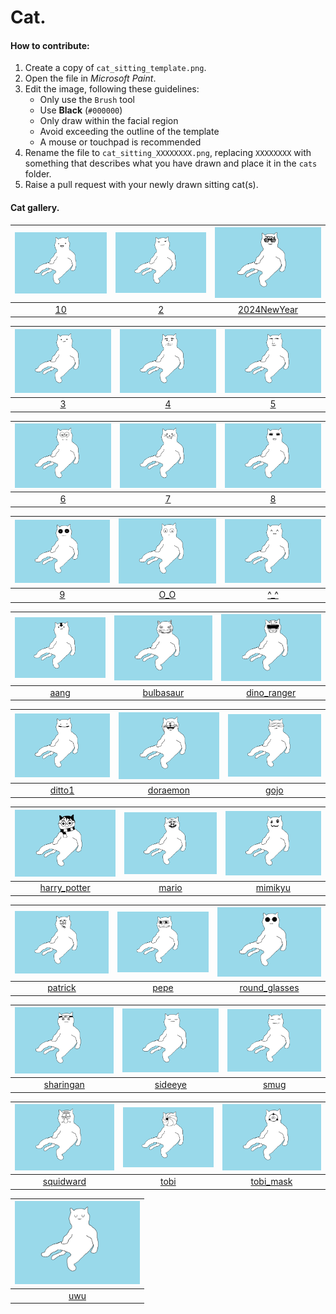 # Cat.

#### How to contribute:
1. Create a copy of `cat_sitting_template.png`.
2. Open the file in *Microsoft Paint*.
3. Edit the image, following these guidelines:
   - Only use the `Brush` tool
   - Use **Black** (`#000000`)
   - Only draw within the facial region
   - Avoid exceeding the outline of the template
   - A mouse or touchpad is recommended
4. Rename the file to `cat_sitting_XXXXXXXX.png`, replacing `XXXXXXXX` with something that describes what you have drawn and place it in the `cats` folder.
5. Raise a pull request with your newly drawn sitting cat(s).

#### Cat gallery.

|<img src="cats/cat_sitting_10.png" width="200" />|<img src="cats/cat_sitting_2.png" width="200" />|<img src="cats/cat_sitting_2024NewYear.png" width="200" />|
|:--:|:--:|:--:|
|[10](cats/cat_sitting_10.png)|[2](cats/cat_sitting_2.png)|[2024NewYear](cats/cat_sitting_2024NewYear.png)|

|<img src="cats/cat_sitting_3.png" width="200" />|<img src="cats/cat_sitting_4.png" width="200" />|<img src="cats/cat_sitting_5.png" width="200" />|
|:--:|:--:|:--:|
|[3](cats/cat_sitting_3.png)|[4](cats/cat_sitting_4.png)|[5](cats/cat_sitting_5.png)|

|<img src="cats/cat_sitting_6.png" width="200" />|<img src="cats/cat_sitting_7.png" width="200" />|<img src="cats/cat_sitting_8.png" width="200" />|
|:--:|:--:|:--:|
|[6](cats/cat_sitting_6.png)|[7](cats/cat_sitting_7.png)|[8](cats/cat_sitting_8.png)|

|<img src="cats/cat_sitting_9.png" width="200" />|<img src="cats/cat_sitting_O_O.png" width="200" />|<img src="cats/cat_sitting_^_^.png" width="200" />|
|:--:|:--:|:--:|
|[9](cats/cat_sitting_9.png)|[O_O](cats/cat_sitting_O_O.png)|[^_^](cats/cat_sitting_^_^.png)|

|<img src="cats/cat_sitting_aang.png" width="200" />|<img src="cats/cat_sitting_bulbasaur.png" width="200" />|<img src="cats/cat_sitting_dino_ranger.png" width="200" />|
|:--:|:--:|:--:|
|[aang](cats/cat_sitting_aang.png)|[bulbasaur](cats/cat_sitting_bulbasaur.png)|[dino_ranger](cats/cat_sitting_dino_ranger.png)|

|<img src="cats/cat_sitting_ditto1.png" width="200" />|<img src="cats/cat_sitting_doraemon.png" width="200" />|<img src="cats/cat_sitting_gojo.png" width="200" />|
|:--:|:--:|:--:|
|[ditto1](cats/cat_sitting_ditto1.png)|[doraemon](cats/cat_sitting_doraemon.png)|[gojo](cats/cat_sitting_gojo.png)|

|<img src="cats/cat_sitting_harry_potter.png" width="200" />|<img src="cats/cat_sitting_mario.png" width="200" />|<img src="cats/cat_sitting_mimikyu.png" width="200" />|
|:--:|:--:|:--:|
|[harry_potter](cats/cat_sitting_harry_potter.png)|[mario](cats/cat_sitting_mario.png)|[mimikyu](cats/cat_sitting_mimikyu.png)|

|<img src="cats/cat_sitting_patrick.png" width="200" />|<img src="cats/cat_sitting_pepe.png" width="200" />|<img src="cats/cat_sitting_round_glasses.png" width="200" />|
|:--:|:--:|:--:|
|[patrick](cats/cat_sitting_patrick.png)|[pepe](cats/cat_sitting_pepe.png)|[round_glasses](cats/cat_sitting_round_glasses.png)|

|<img src="cats/cat_sitting_sharingan.png" width="200" />|<img src="cats/cat_sitting_sideeye.png" width="200" />|<img src="cats/cat_sitting_smug.png" width="200" />|
|:--:|:--:|:--:|
|[sharingan](cats/cat_sitting_sharingan.png)|[sideeye](cats/cat_sitting_sideeye.png)|[smug](cats/cat_sitting_smug.png)|

|<img src="cats/cat_sitting_squidward.png" width="200" />|<img src="cats/cat_sitting_tobi.png" width="200" />|<img src="cats/cat_sitting_tobi_mask.png" width="200" />|
|:--:|:--:|:--:|
|[squidward](cats/cat_sitting_squidward.png)|[tobi](cats/cat_sitting_tobi.png)|[tobi_mask](cats/cat_sitting_tobi_mask.png)|

|<img src="cats/cat_sitting_uwu.png" width="200" />|
|:--:|
|[uwu](cats/cat_sitting_uwu.png)|
